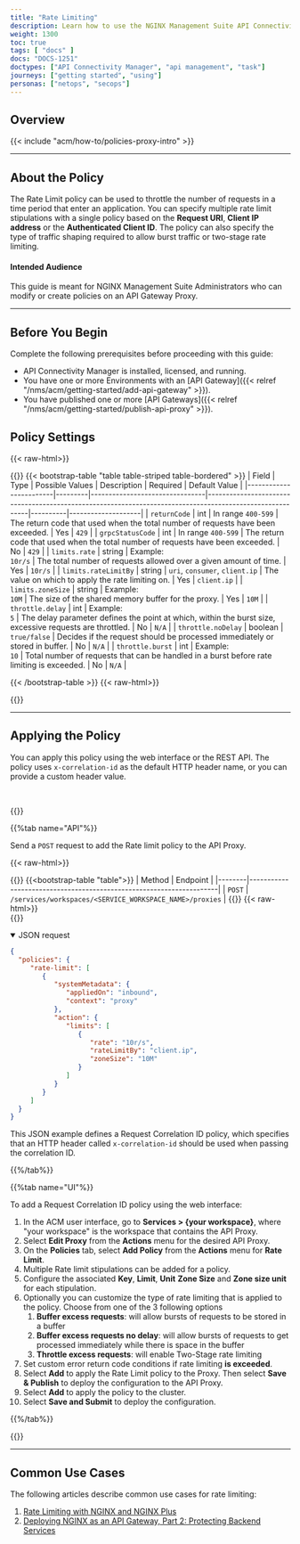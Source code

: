 ```yaml
---
title: "Rate Limiting"
description: Learn how to use the NGINX Management Suite API Connectivity Manager Rate Limiting policy to protect backend servers. The Rate Limiting policy lets you limit connections and the rate of requests based on request URI, client IP address, or authenticated clients.
weight: 1300
toc: true
tags: [ "docs" ]
docs: "DOCS-1251"
doctypes: ["API Connectivity Manager", "api management", "task"]
journeys: ["getting started", "using"]
personas: ["netops", "secops"]
---
```


## Overview

{{< include "acm/how-to/policies-proxy-intro" >}}

---

## About the Policy

The Rate Limit policy can be used to throttle the number of requests in a time period that enter an application.
You can specify multiple rate limit stipulations with a single policy based on the **Request URI**, **Client IP address** or the **Authenticated Client ID**.
The policy can also specify the type of traffic shaping required to allow burst traffic or two-stage rate limiting.

#### Intended Audience

This guide is meant for NGINX Management Suite Administrators who can modify or create policies on an API Gateway Proxy.

---

## Before You Begin

Complete the following prerequisites before proceeding with this guide:

- API Connectivity Manager is installed, licensed, and running.
- You have one or more Environments with an [API Gateway]({{< relref "/nms/acm/getting-started/add-api-gateway" >}}).
- You have published one or more [API Gateways]({{< relref "/nms/acm/getting-started/publish-api-proxy" >}}).


## Policy Settings

{{< raw-html>}}<div class="table-responsive">{{</raw-html>}}
{{< bootstrap-table "table table-striped table-bordered" >}}
| Field                  | Type    | Possible Values                | Description                                                                                              | Required | Default Value      |
|------------------------|---------|--------------------------------|----------------------------------------------------------------------------------------------------------|----------|--------------------|
| `returnCode`           | int     |  In range `400-599`            | The return code that used when the total number of requests have been exceeded.                          | Yes      | `429`              |
| `grpcStatusCode`       | int     |  In range `400-599`            | The return code that used when the total number of requests have been exceeded.                          | No       | `429`              |
| `limits.rate`          | string  | Example:<br>`10r/s`            | The total number of requests allowed over a given amount of time.                                        | Yes      | `10r/s`            |
| `limits.rateLimitBy`   | string  | `uri`, `consumer`, `client.ip` | The value on which to apply the rate limiting on.                                                        | Yes      | `client.ip`        |
| `limits.zoneSize`      | string  | Example:<br>`10M`              | The size of the shared memory buffer for the proxy.                                                      | Yes      | `10M`              |
| `throttle.delay`       | int     | Example:<br>`5`                | The delay parameter defines the point at which, within the burst size, excessive requests are throttled. | No       | `N/A`              |
| `throttle.noDelay`     | boolean | `true/false`                   | Decides if the request should be processed immediately or stored in buffer.                              | No       | `N/A`              |
| `throttle.burst`       | int     | Example:<br>`10`               | Total number of requests that can be handled in a burst before rate limiting is exceeded.                | No       | `N/A`              |


{{< /bootstrap-table >}}
{{< raw-html>}}</div>{{</raw-html>}}

---

## Applying the Policy

You can apply this policy using the web interface or the REST API. The policy uses `x-correlation-id` as the default HTTP header name, or you can provide a custom header value.

<br>

{{<tabs name="add_request_correlation_id_policy">}}

{{%tab name="API"%}}

Send a `POST` request to add the Rate limit policy to the API Proxy.

{{< raw-html>}}<div class="table-responsive">{{</raw-html>}}
{{<bootstrap-table "table">}}
| Method | Endpoint                                                            |
|--------|---------------------------------------------------------------------|
| `POST` | `/services/workspaces/<SERVICE_WORKSPACE_NAME>/proxies`             |
{{</bootstrap-table>}}
{{< raw-html>}}</div>{{</raw-html>}}

<details open>
<summary>JSON request</summary>

```json
{
  "policies": {
     "rate-limit": [
        {
           "systemMetadata": {
              "appliedOn": "inbound",
              "context": "proxy"
           },
           "action": {
              "limits": [
                 {
                    "rate": "10r/s",
                    "rateLimitBy": "client.ip",
                    "zoneSize": "10M"
                 }
              ]
           }
        }
     ]
  }
}
```

This JSON example defines a Request Correlation ID policy, which specifies that an HTTP header called `x-correlation-id` should be used when passing the correlation ID.

</details>

{{%/tab%}}

{{%tab name="UI"%}}

To add a Request Correlation ID policy using the web interface:

1. In the ACM user interface, go to **Services > \{your workspace}**, where "your workspace" is the workspace that contains the API Proxy.
1. Select **Edit Proxy** from the **Actions** menu for the desired API Proxy.
1. On the **Policies** tab, select **Add Policy** from the **Actions** menu for **Rate Limit**.
1. Multiple Rate limit stipulations can be added for a policy.
1. Configure the associated **Key**, **Limit**, **Unit** **Zone Size** and **Zone size  unit** for each stipulation.
1. Optionally you can customize the type of rate limiting that is applied to the policy. Choose from one of the 3  following options
   1. **Buffer excess requests**: will allow bursts of requests to be stored in a buffer
   1. **Buffer excess requests no delay**: will allow bursts of requests to get processed immediately while there is space in the buffer
   1. **Throttle excess requests**: will enable Two-Stage rate limiting
1. Set custom error return code conditions if rate limiting **is exceeded**.
1. Select **Add** to apply the Rate Limit policy to the Proxy. Then select **Save & Publish** to deploy the configuration to the API Proxy.
1. Select **Add** to apply the policy to the cluster. 
1. Select **Save and Submit** to deploy the configuration.

{{%/tab%}}

{{</tabs>}}

---

## Common Use Cases
The following articles describe common use cases for rate limiting:

1. [Rate Limiting with NGINX and NGINX Plus](https://www.nginx.com/blog/rate-limiting-nginx/)
1. [Deploying NGINX as an API Gateway, Part 2: Protecting Backend Services](https://www.nginx.com/blog/deploying-nginx-plus-as-an-api-gateway-part-2-protecting-backend-services/)
